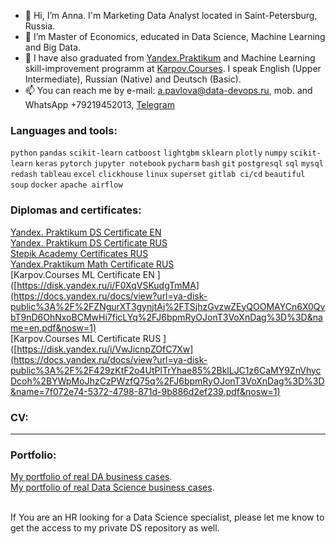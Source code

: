 - 👋 Hi, I’m Anna. I'm Marketing Data Analyst located in Saint-Petersburg, Russia. 
- 👀 I’m Master of Economics, educated in Data Science, Machine Learning and Big Data.
- 🌱 I have also graduated from [Yandex.Praktikum](https://practicum.yandex.ru/profile/data-scientist) and Machine Learning skill-improvement programm at [Karpov.Courses](https://karpov.courses/). I speak English (Upper Intermediate), Russian (Native) and Deutsch (Basic).
- 📫 You can reach me by e-mail: a.pavlova@data-devops.ru, mob. and WhatsApp +79219452013, [Telegram](https://t.me/AnnaPavlovaDS)

### Languages and tools:

`python` `pandas` `scikit-learn` `catboost` `lightgbm` `sklearn` `plotly` `numpy` `scikit-learn` `keras` `pytorch`
`jupyter notebook` `pycharm` `bash` `git` `postgresql` `sql` `mysql` `redash` `tableau` `excel` `clickhouse` `linux`
`superset` `gitlab ci/cd` `beautiful soup` `docker` `apache airflow` 

### Diplomas and certificates:

[Yandex. Praktikum DS Certificate EN](https://docs.yandex.ru/docs/view?url=ya-disk%3A%2F%2F%2Fdisk%2FДИПЛОМЫ%20и%20ДОКУМЕНТЫ%20%2FAnna%20Pavlova_20222DS00197.pdf&name=Anna%20Pavlova_20222DS00197.pdf&uid=208800741)<br>
[Yandex. Praktikum DS Certificate RUS](https://docs.yandex.ru/docs/view?url=ya-disk%3A%2F%2F%2Fdisk%2FДИПЛОМЫ%20и%20ДОКУМЕНТЫ%20%2FПавлова%20Анна%20Андреевна_20222DS00197.pdf&name=Павлова%20Анна%20Андреевна_20222DS00197.pdf&uid=208800741&nosw=1)<br>
[Stepik Academy Certificates RUS](https://stepik.org/users/53844029/certificates)<br>
[Yandex.Praktikum Math Certificate RUS](https://docs.yandex.ru/docs/view?url=ya-disk%3A%2F%2F%2Fdisk%2FДИПЛОМЫ%20и%20ДОКУМЕНТЫ%20%2FAnna%20Pavlova_20232MDA00024.pdf&name=Anna%20Pavlova_20232MDA00024.pdf&uid=208800741&nosw=1)<br>
[Karpov.Courses ML Certificate EN ]([https://disk.yandex.ru/i/F0XqVSKudgTmMA](https://docs.yandex.ru/docs/view?url=ya-disk-public%3A%2F%2FZNgurXT3gynjtAj%2FTSjhzGvzwZEyQOOMAYCn6X0QvbT9nD6OhNxoBCMwHi7ficLYq%2FJ6bpmRyOJonT3VoXnDag%3D%3D&name=en.pdf&nosw=1) <br>
[Karpov.Courses ML Certificate RUS ]([https://disk.yandex.ru/i/VwJicnpZOfC7Xw](https://docs.yandex.ru/docs/view?url=ya-disk-public%3A%2F%2F429zKtF2o4UtPlTrYhae85%2BklLJC1z6CaMY9ZnVhycDcoh%2BYWpMoJhzCzPWzfQ75q%2FJ6bpmRyOJonT3VoXnDag%3D%3D&name=7f072e74-5372-4798-871d-9b886d2ef239.pdf&nosw=1)

### CV:
---- 

### Portfolio:
[My portfolio of real DA business cases](https://github.com/annapavlovads/DA_portfolio). <br>
[My portfolio of real Data Science business cases](https://github.com/annapavlovads/DS_portfolio).<br><br>

If You are an HR looking for a Data Science specialist, please let me know to get the access to my private DS repository as well. 
